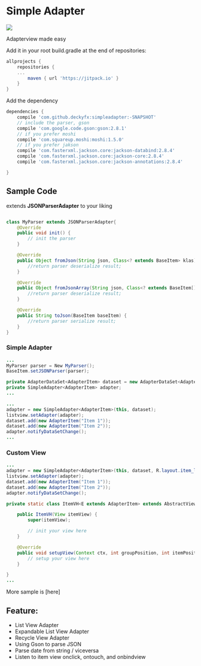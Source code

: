 # Simple Adapter
[![](https://jitpack.io/v/deckyfx/simpleadapter.svg)](https://jitpack.io/#deckyfx/simpleadapter)

Adapterview made easy

Add it in your root build.gradle at the end of repositories:

```gradle
allprojects {
	repositories {
	...
		maven { url 'https://jitpack.io' }
	}
}
```
Add the dependency

```gradle
dependencies {
	compile 'com.github.deckyfx:simpleadapter:-SNAPSHOT'
	// include the parser, gson	
	compile 'com.google.code.gson:gson:2.8.1'
	// if you prefer moshi
	compile 'com.squareup.moshi:moshi:1.5.0'
	// if you prefer jakson
    compile 'com.fasterxml.jackson.core:jackson-databind:2.8.4'
    compile 'com.fasterxml.jackson.core:jackson-core:2.8.4'
    compile 'com.fasterxml.jackson.core:jackson-annotations:2.8.4'

}
```

## Sample Code


extends **JSONParserAdapter** to your liking
```java

class MyParser extends JSONParserAdapter{
    @Override
    public void init() {
        // init the parser
    }

    @Override
    public Object fromJson(String json, Class<? extends BaseItem> klas) {
        //return parser deserialize result;
    }

    @Override
    public Object fromJsonArray(String json, Class<? extends BaseItem[]> klas) {
        //return parser deserialize result;
    }

    @Override
    public String toJson(BaseItem baseItem) {
        //return parser serialize result;
    }
}
```

### Simple Adapter
```java
...
MyParser parser = New MyParser();
BaseItem.setJSONParser(parser);

private AdapterDataSet<AdapterItem> dataset = new AdapterDataSet<AdapterItem>();
private SimpleAdapter<AdapterItem> adapter;
...

```

```java
...
adapter = new SimpleAdapter<AdapterItem>(this, dataset);
listview.setAdapter(adapter);
dataset.add(new AdapterItem("Item 1"));
dataset.add(new AdapterItem("Item 2"));
adapter.notifyDataSetChange();
...

```

### Custom View


```java
...
adapter = new SimpleAdapter<AdapterItem>(this, dataset, R.layout.item_layoout, ItemVH);
listview.setAdapter(adapter);
dataset.add(new AdapterItem("Item 1"));
dataset.add(new AdapterItem("Item 2"));
adapter.notifyDataSetChange();


```

```java
private static class ItemVH<E extends AdapterItem> extends AbstractViewHolder<E> {

    public ItemVH(View itemView) {
        super(itemView);

        // init your view here
    }

    @Override
    public void setupView(Context ctx, int groupPosition, int itemPosition, AdapterItem item) {
        // setup your view here
    }

}
...

```

More sample is [here]

## Feature:

 * List View Adapter
 * Expandable List View Adapter
 * Recycle View Adapter
 * Using Gson to parse JSON
 * Parse date from string / viceversa
 * Listen to item view onclick, ontouch, and onbindview
